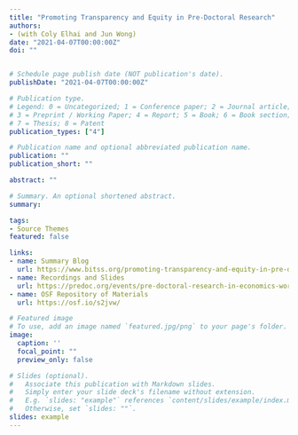 ```yaml
---
title: "Promoting Transparency and Equity in Pre-Doctoral Research"
authors:
- (with Coly Elhai and Jun Wong)
date: "2021-04-07T00:00:00Z"
doi: ""


# Schedule page publish date (NOT publication's date).
publishDate: "2021-04-07T00:00:00Z"

# Publication type.
# Legend: 0 = Uncategorized; 1 = Conference paper; 2 = Journal article;
# 3 = Preprint / Working Paper; 4 = Report; 5 = Book; 6 = Book section;
# 7 = Thesis; 8 = Patent
publication_types: ["4"]

# Publication name and optional abbreviated publication name.
publication: ""
publication_short: ""

abstract: ""

# Summary. An optional shortened abstract.
summary:

tags:
- Source Themes
featured: false

links:
- name: Summary Blog
  url: https://www.bitss.org/promoting-transparency-and-equity-in-pre-doctoral-research/
- name: Recordings and Slides
  url: https://predoc.org/events/pre-doctoral-research-in-economics-workshop
- name: OSF Repository of Materials
  url: https://osf.io/s2jvw/

# Featured image
# To use, add an image named `featured.jpg/png` to your page's folder.
image:
  caption: ''
  focal_point: ""
  preview_only: false

# Slides (optional).
#   Associate this publication with Markdown slides.
#   Simply enter your slide deck's filename without extension.
#   E.g. `slides: "example"` references `content/slides/example/index.md`.
#   Otherwise, set `slides: ""`.
slides: example
---
```

